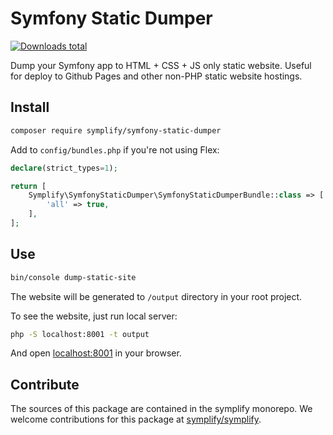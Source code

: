 # Symfony Static Dumper

[![Downloads total](https://img.shields.io/packagist/dt/symplify/symfony-static-dumper.svg?style=flat-square)](https://packagist.org/packages/symplify/symfony-static-dumper/stats)

Dump your Symfony app to HTML + CSS + JS only static website.
Useful for deploy to Github Pages and other non-PHP static website hostings.

## Install

```bash
composer require symplify/symfony-static-dumper
```

Add to `config/bundles.php` if you're not using Flex:

```php
declare(strict_types=1);

return [
    Symplify\SymfonyStaticDumper\SymfonyStaticDumperBundle::class => [
        'all' => true,
    ],
];
```

## Use

```bash
bin/console dump-static-site
```

The website will be generated to `/output` directory in your root project.

To see the website, just run local server:

```bash
php -S localhost:8001 -t output
```

And open [localhost:8001](http://localhost:8001/) in your browser.

## Contribute

The sources of this package are contained in the symplify monorepo. We welcome contributions for this package at [symplify/symplify](https://github.com/symplify/symplify).
